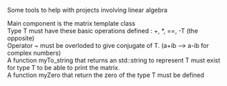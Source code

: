 Some tools to help with projects involving linear algebra

Main component is the matrix template class  
Type T must have these basic operations defined : +, *, ==, -T (the opposite)  
Operator ~ must be overloded to give conjugate of T. (a+ib --> a-ib for complex numbers)  
A function myTo_string that returns an std::string to represent T must exist for type T to be able to print the matrix.  
A function myZero that return the zero of the type T must be defined  
